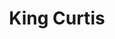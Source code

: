 ---
title: "King Curtis"
summary: "**NOTE: For the songwriter sometimes credited as Memphis Curtis, see .** American saxophonist who played rhythm and blues, jazz, and rock and roll. A bandleader, band member, and session musician, he was also a musical director and record producer. Born: February 7, 1934 in Fort Worth, Texas Died: August 13, 1971 in New York, New York Successful both as a solo artist -best known for his 1967 hit *Memphis Soul Stew*- as well as a session musician and producer. Curtis mainly played and composed rhythm and blues or soul but also some Rock and roll and great bop or soul jazz. He was inducted into the Rock & Roll Hall of Fame in 2000. From raresoul.com: \"More than 2,000 people attended King Curtis’ funeral at St. Peter’s Lutheran Church in Midtown Manhattan. A number of important figures attended the services, including , her father , , , and , who delivered the eulogy. King Curtis is still by far, the most influential saxophone player in the history of R&B and Rock & Roll music. King Curtis played on thousands of records as the most in demand saxophone player, from the early 1950s until his death in August of 1971. He worked with a wide variety of artists ranging from and , to and . King Curtis began playing the saxophone at a young age in Fort Worth, Texas. He turned down a scholarship to pursue an opportunity as a member of ’s touring band. In 1952, King Curtis moved to New York to become one of the most in-demand session players, where his famous style of playing can be heard on classic songs like “Yakety Yak” by , “Twistin’ the Night Away” by , “Tossin’ and Turnin’ By and numerous others. In 1961, King Curtis released his own hit record with titled “Soul Twist,” which landed at #1 for two weeks in April of 1962. In 1965, he supported The Beatles at Shea Stadium , signed with Atlantic Records’ Atco imprint and in 1967, King Curtis hit big with the singles “Memphis Soul Stew” and “Ode To Billie Joe,” while also leading ’s backing band, . Just months before King Curtis was stabbed, he was featured as a guest on ’s landmark album Imagine.\""
image: "king-curtis.jpg"
apple_music_artist_url: "https://music.apple.com/gb/artist/king-curtis/823440"
wikipedia_url: "https://en.wikipedia.org/wiki/King_Curtis"
---